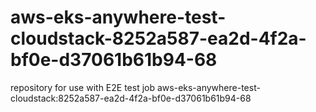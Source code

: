 # aws-eks-anywhere-test-cloudstack-8252a587-ea2d-4f2a-bf0e-d37061b61b94-68
repository for use with E2E test job aws-eks-anywhere-test-cloudstack:8252a587-ea2d-4f2a-bf0e-d37061b61b94-68
